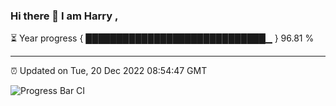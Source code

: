 ### Hi there 👋 I am Harry , 

⏳ Year progress { █████████████████████████████▁ } 96.81 %

---

⏰ Updated on Tue, 20 Dec 2022 08:54:47 GMT

![Progress Bar CI](https://github.com/duykhang68/duykhang68/workflows/Progress%20Bar%20CI/badge.svg)
